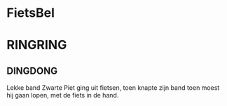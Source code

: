 # FietsBel
# RINGRING
## DINGDONG
Lekke band
Zwarte Piet ging uit fietsen, toen knapte zijn band
toen moest hij gaan lopen, met de fiets in de hand.
